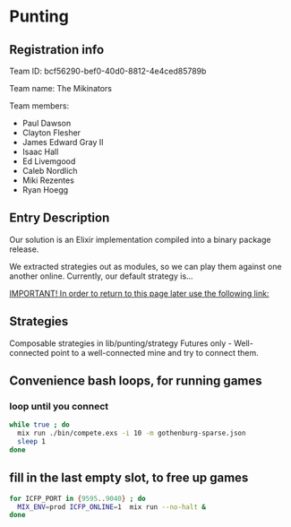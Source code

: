 # Punting

## Registration info ##

Team ID: bcf56290-bef0-40d0-8812-4e4ced85789b

Team name: The Mikinators

Team members:
* Paul Dawson
* Clayton Flesher
* James Edward Gray II
* Isaac Hall
* Ed Livemgood
* Caleb Nordlich
* Miki Rezentes
* Ryan Hoegg

## Entry Description

Our solution is an Elixir implementation compiled into a binary package release.

We extracted strategies out as modules, so we can play them against one another online. Currently, our default strategy is...

[IMPORTANT! In order to return to this page later use the following link:](http://punter.inf.ed.ac.uk:9000/update/?token=bcf56290-bef0-40d0-8812-4e4ced85789b)

## Strategies
Composable strategies in lib/punting/strategy
Futures only - Well-connected point to a well-connected mine and try to connect them.

## Convenience bash loops, for running games ##
### loop until you connect ###
```bash
while true ; do
  mix run ./bin/compete.exs -i 10 -m gothenburg-sparse.json
  sleep 1
done
```

## fill in the last empty slot, to free up games ##
```bash
for ICFP_PORT in {9595..9040} ; do
  MIX_ENV=prod ICFP_ONLINE=1  mix run --no-halt &
done
```

